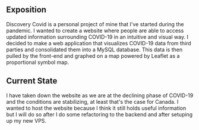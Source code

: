 ## Exposition

Discovery Covid is a personal project of mine that I've started during the pandemic. I wanted to create a website where people are able to access updated information surrounding COVID-19 in an intuitive and visual way. I decided to make a web application that visualizes COVID-19 data from third parties and consolidated them into a MySQL database. This data is then pulled by the front-end and graphed on a map powered by Leaflet as a proportional symbol map.

## Current State

I have taken down the website as we are at the declining phase of COVID-19 and the conditions are stabilizing, at least that's the case for Canada. I wanted to host the website because I think it still holds useful information but I will do so after I do some refactoring to the backend and after setuping up my new VPS.